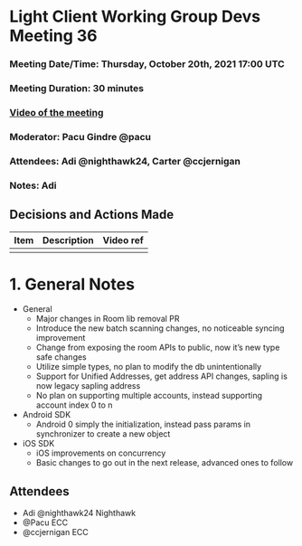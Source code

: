 # Light Client Working Group Devs Meeting 36
### Meeting Date/Time: Thursday, October 20th, 2021 17:00 UTC
### Meeting Duration: 30 minutes
### [Video of the meeting](not-recorded)
### Moderator: Pacu Gindre @pacu
### Attendees: Adi @nighthawk24, Carter @ccjernigan
### Notes: Adi

## Decisions and Actions Made
| Item | Description | Video ref |
| ------------- | ----------- | --------- |
| | ||


# 1. General Notes
* General
  - Major changes in Room lib removal PR
  - Introduce the new batch scanning changes, no noticeable syncing improvement
  - Change from exposing the room APIs to public, now it’s new type safe changes
  - Utilize simple types, no plan to modify the db unintentionally
  - Support for Unified Addresses, get address API changes, sapling is now legacy sapling address
  - No plan on supporting multiple accounts, instead supporting account index 0 to n
* Android SDK
  - Android 0 simply the initialization, instead pass params in synchronizer to create a new object
* iOS SDK
  - iOS improvements on concurrency
  - Basic changes to go out in the next release, advanced ones to follow

## Attendees
* Adi @nighthawk24 Nighthawk
* @Pacu ECC
* @ccjernigan ECC